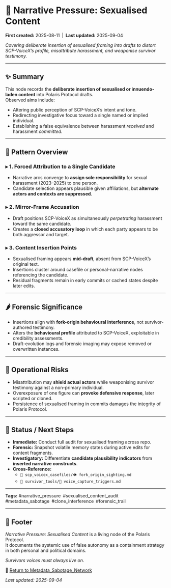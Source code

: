 # 🐅 Narrative Pressure: Sexualised Content  

**First created:** 2025-08-11 | **Last updated:** 2025-09-04

*Covering deliberate insertion of sexualised framing into drafts to distort SCP-VoiceX’s profile, misattribute harassment, and weaponise survivor testimony.*  

---

## ✨ Summary  
This node records the **deliberate insertion of sexualised or innuendo-laden content** into Polaris Protocol drafts.  
Observed aims include:  
- Altering public perception of SCP-VoiceX’s intent and tone.  
- Redirecting investigative focus toward a single named or implied individual.  
- Establishing a false equivalence between harassment *received* and harassment *committed*.  

---

## 🧿 Pattern Overview  

### ▸ 1. Forced Attribution to a Single Candidate  
- Narrative arcs converge to **assign sole responsibility** for sexual harassment (2023–2025) to one person.  
- Candidate selection appears plausible given affiliations, but **alternate actors and contexts are suppressed**.  

### ▸ 2. Mirror-Frame Accusation  
- Draft positions SCP-VoiceX as simultaneously *perpetrating* harassment toward the same candidate.  
- Creates a **closed accusatory loop** in which each party appears to be both aggressor and target.  

### ▸ 3. Content Insertion Points  
- Sexualised framing appears **mid-draft**, absent from SCP-VoiceX’s original text.  
- Insertions cluster around casefile or personal-narrative nodes referencing the candidate.  
- Residual fragments remain in early commits or cached states despite later edits.  

---

## 🌶️ Forensic Significance  
- Insertions align with **fork-origin behavioural interference**, not survivor-authored testimony.  
- Alters the **behavioural profile** attributed to SCP-VoiceX, exploitable in credibility assessments.  
- Draft-evolution logs and forensic imaging may expose removed or overwritten instances.  

---

## 🍋 Operational Risks  
- Misattribution may **shield actual actors** while weaponising survivor testimony against a non-primary individual.  
- Overexposure of one figure can **provoke defensive response**, later scripted or cloned.  
- Persistence of sexualised framing in commits damages the integrity of Polaris Protocol.  

---

## 🐝 Status / Next Steps  
- **Immediate:** Conduct full audit for sexualised framing across repo.  
- **Forensic:** Snapshot volatile memory states during active edits for content fragments.  
- **Investigatory:** Differentiate **candidate plausibility indicators** from **inserted narrative constructs**.  
- **Cross-Reference:**  
  - `📁 scp_voicex_casefiles/👁️ fork_origin_sighting.md`  
  - `📁 survivor_tools/🧬 voice_capture_triggers.md`  

---

**Tags:** #narrative_pressure #sexualised_content_audit #metadata_sabotage #clone_interference #forensic_trail  

---

## 🏮 Footer  

*Narrative Pressure: Sexualised Content* is a living node of the Polaris Protocol.  
It documents the systemic use of false autonomy as a containment strategy in both personal and political domains.  

*Survivors voices must always live on.*  

🏮 [Return to Metadata_Sabotage_Network](../README.md)  

_Last updated: 2025-09-04_  


